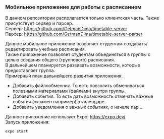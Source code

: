 ### Мобильное приложение для работы с расписанием

В данном репозитории располагается только клиентская часть. Также присутствует сервер и парсер.  
Сервер: https://github.com/GetmanDima/timetable-server  
Парсер: https://github.com/GetmanDima/timetable-server-parser

Данное мобильное приложение позволяет студентам создавать/редактировать учебные расписания.  
Также приложение позволяет студентам объединяться в группы с целью создания общего (группового) расписания.  
В дальнейшем планируется развивать возможности, которые предоставляет группа.  
Примерный план дальнейшего развития приложения:  
* Добавить файлообменник. То есть повзолить обмениваться полезными материалами (файлами) внутри группы.
* Добавить события. То есть дать возможность отмечать важные события (экзамен например) в календаре.
* Добавить уведомления о важных событиях, о начале пар ...  

Данное приложение использует Expo: https://expo.dev/  
Запуск приложения:
```
expo start
```
